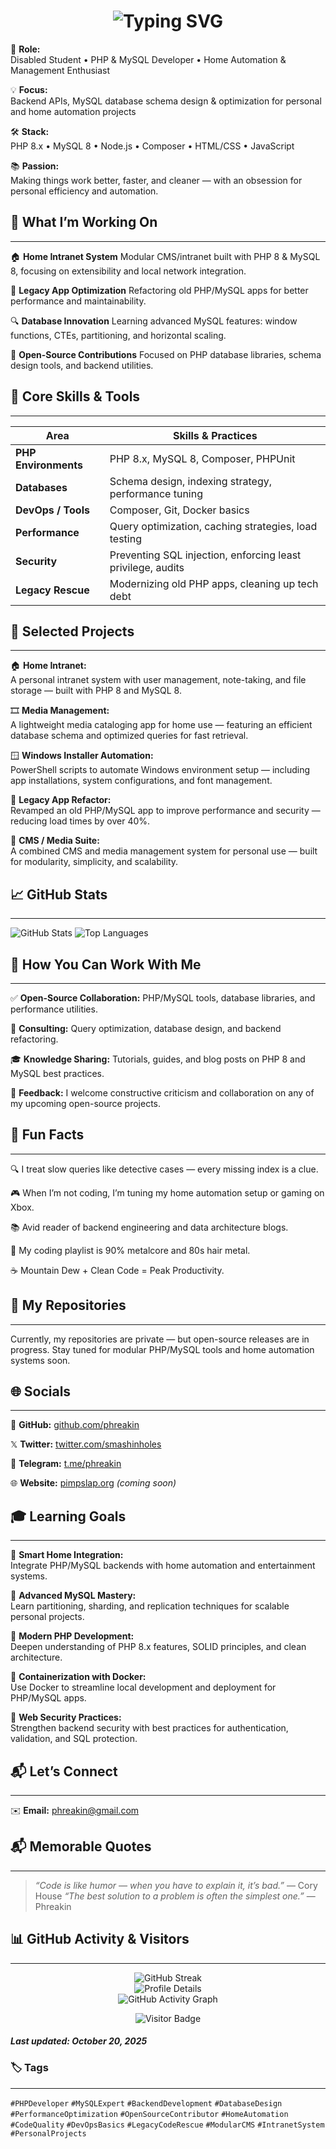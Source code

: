 <h1 align="center">
  <img src="https://readme-typing-svg.demolab.com?font=Fira+Code&weight=600&size=26&pause=1000&color=F8D866&center=true&vCenter=true&width=750&lines=Hi!%20I%27m%20Phreakin;PHP%20and%20MySQL%20Developer;Home%20Automation%20%26%20Management%20Developer;Windows%20Custom%20Scripts%20Developer" alt="Typing SVG" />
</h1>


🎯 **Role:**  
Disabled Student • PHP & MySQL Developer • Home Automation & Management Enthusiast

💡 **Focus:**  
Backend APIs, MySQL database schema design & optimization for personal and home automation projects

🛠️ **Stack:**  
PHP 8.x • MySQL 8 • Node.js • Composer • HTML/CSS • JavaScript

📚 **Passion:**  
Making things work better, faster, and cleaner — with an obsession for personal efficiency and automation.


## 🚀 What I’m Working On ##
---
🏠 **Home Intranet System**
Modular CMS/intranet built with PHP 8 & MySQL 8, focusing on extensibility and local network integration.

🧠 **Legacy App Optimization**
Refactoring old PHP/MySQL apps for better performance and maintainability.

🔍 **Database Innovation**
Learning advanced MySQL features: window functions, CTEs, partitioning, and horizontal scaling.

🧩 **Open-Source Contributions**
Focused on PHP database libraries, schema design tools, and backend utilities.


## 🧩 Core Skills & Tools ##
---
| Area                 | Skills & Practices                                          |
| -------------------- | ----------------------------------------------------------- |
| **PHP Environments** | PHP 8.x, MySQL 8, Composer, PHPUnit                         |
| **Databases**        | Schema design, indexing strategy, performance tuning        |
| **DevOps / Tools**   | Composer, Git, Docker basics                                |
| **Performance**      | Query optimization, caching strategies, load testing        |
| **Security**         | Preventing SQL injection, enforcing least privilege, audits |
| **Legacy Rescue**    | Modernizing old PHP apps, cleaning up tech debt             |


## 📂 Selected Projects ##
---
🏠 **Home Intranet:**  
A personal intranet system with user management, note-taking, and file storage — built with PHP 8 and MySQL 8.

🎞️ **Media Management:**  
A lightweight media cataloging app for home use — featuring an efficient database schema and optimized queries for fast retrieval.

🪟 **Windows Installer Automation:**  
PowerShell scripts to automate Windows environment setup — including app installations, system configurations, and font management.

🧱 **Legacy App Refactor:**  
Revamped an old PHP/MySQL app to improve performance and security — reducing load times by over 40%.

🧩 **CMS / Media Suite:**  
A combined CMS and media management system for personal use — built for modularity, simplicity, and scalability.

## 📈 GitHub Stats ##
---
![GitHub Stats](https://github-readme-stats.vercel.app/api?username=phreakin&show_icons=true&theme=radical)
![Top Languages](https://github-readme-stats.vercel.app/api/top-langs/?username=phreakin&layout=compact&theme=radical)


## 🤝 How You Can Work With Me ##
---
✅ **Open-Source Collaboration:**
PHP/MySQL tools, database libraries, and performance utilities.

💼 **Consulting:**
Query optimization, database design, and backend refactoring.

🎓 **Knowledge Sharing:**
Tutorials, guides, and blog posts on PHP 8 and MySQL best practices.

📢 **Feedback:**
I welcome constructive criticism and collaboration on any of my upcoming open-source projects.


## 🧠 Fun Facts ##
---
🔍 I treat slow queries like detective cases — every missing index is a clue.

🎮 When I’m not coding, I’m tuning my home automation setup or gaming on Xbox.

📚 Avid reader of backend engineering and data architecture blogs.

🎵 My coding playlist is 90% metalcore and 80s hair metal.

☕ Mountain Dew + Clean Code = Peak Productivity.


## 🔗 My Repositories ##
---
Currently, my repositories are private — but open-source releases are in progress.
Stay tuned for modular PHP/MySQL tools and home automation systems soon.


## 🌐 Socials ##
---
🐙 **GitHub:**
[github.com/phreakin](https://github.com/phreakin)

𝕏 **Twitter:**
[twitter.com/smashinholes](https://twitter.com/smashinholes)

💬 **Telegram:**
[t.me/phreakin](https://t.me/phreakin)

🌐 **Website:**
[pimpslap.org](https://pimpslap.org) *(coming soon)*


## 🎓 Learning Goals ##
---
🤖 **Smart Home Integration:**  
Integrate PHP/MySQL backends with home automation and entertainment systems.

🧮 **Advanced MySQL Mastery:**  
Learn partitioning, sharding, and replication techniques for scalable personal projects.

🧱 **Modern PHP Development:**  
Deepen understanding of PHP 8.x features, SOLID principles, and clean architecture.

🐳 **Containerization with Docker:**  
Use Docker to streamline local development and deployment for PHP/MySQL apps.

🔐 **Web Security Practices:**  
Strengthen backend security with best practices for authentication, validation, and SQL protection.


## 📬 Let’s Connect ##
---
✉️ **Email:**
[phreakin@gmail.com](mailto:phreakin@gmail.com)


## 📬 Memorable Quotes ##
---
> _“Code is like humor — when you have to explain it, it’s bad.”_ — Cory House
> _“The best solution to a problem is often the simplest one.”_ — Phreakin


## 📊 GitHub Activity & Visitors ##
---
<p align="center">
  <img src="https://streak-stats.demolab.com?user=phreakin&theme=radical&hide_border=true&border_radius=5" alt="GitHub Streak" /><br>
  <img src="https://github-profile-summary-cards.vercel.app/api/cards/profile-details?username=phreakin&theme=radical" alt="Profile Details" /><br>
  <img src="https://github-readme-activity-graph.vercel.app/graph?username=phreakin&theme=redical&hide_border=true" alt="GitHub Activity Graph" />
</p>

<p align="center">
  <img src="https://api.visitorbadge.io/api/visitors?path=https%3A%2F%2Fwww.github.com%2Fphreakin&label=Profile+Views&labelColor=%230d1117&countColor=%23f8d866&style=flat-square" alt="Visitor Badge" />
</p>

#### _Last updated: October 20, 2025_ ####

### 🏷️ Tags ###
---
`#PHPDeveloper` `#MySQLExpert` `#BackendDevelopment` `#DatabaseDesign`
`#PerformanceOptimization` `#OpenSourceContributor` `#HomeAutomation`
`#CodeQuality` `#DevOpsBasics` `#LegacyCodeRescue` `#ModularCMS`
`#IntranetSystem` `#PersonalProjects`
